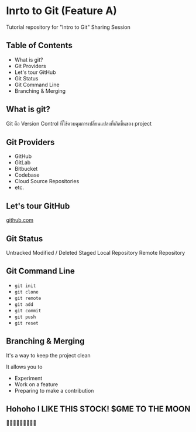# Inrto to Git (Feature A)
Tutorial repository for "Intro to Git" Sharing Session

## Table of Contents
- What is git?
- Git Providers
- Let's tour GitHub
- Git Status
- Git Command Line
- Branching & Merging

## What is git?
Git คือ Version Control ที่ใช้ควบคุมการเปลี่ยนแปลงที่เกิดขึ้นของ project

## Git Providers
- GitHub
- GitLab
- Bitbucket
- Codebase
- Cloud Source Repositories
- etc.

## Let's tour GitHub
<a href="https://github.com">github.com</a>

## Git Status
Untracked
Modified / Deleted
Staged
Local Repository
Remote Repository

## Git Command Line
- `git init`
- `git clone`
- `git remote`
- `git add`
- `git commit`
- `git push`
- `git reset`

## Branching & Merging
It's a way to keep the project clean

It allows you to
- Experiment
- Work on a feature
- Preparing to make a contribution

## Hohoho I LIKE THIS STOCK! $GME TO THE MOON

🚀🚀🚀🚀🚀🚀🚀🚀🚀